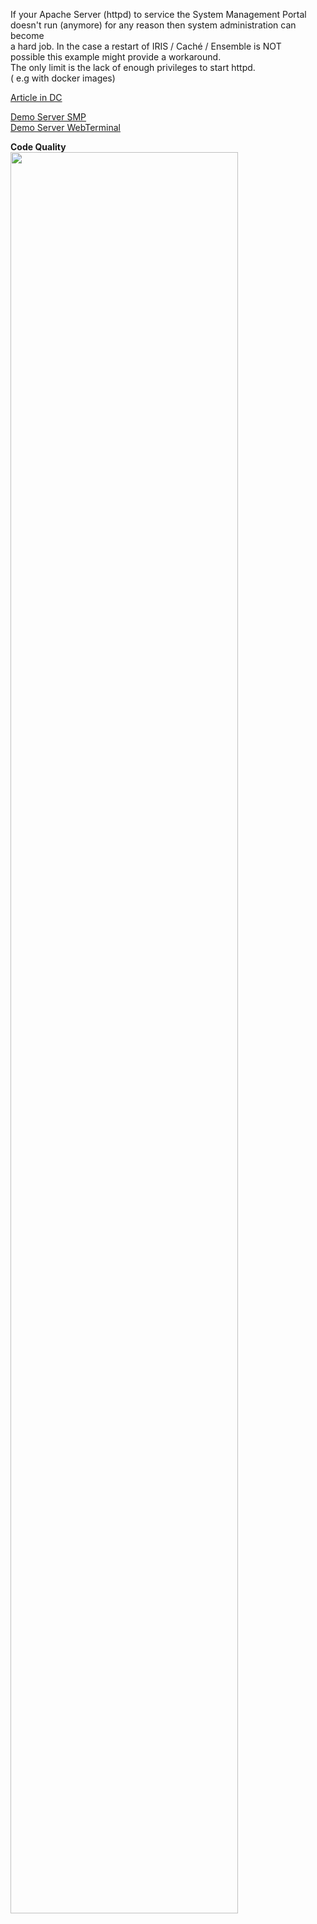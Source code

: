 If your Apache Server (httpd) to service the System Management Portal  
doesn't run (anymore) for any reason then system administration can become  
a hard job. In the case a restart of IRIS / Caché / Ensemble is NOT  
possible this example might provide a workaround.  
The only limit is the lack of enough privileges to start httpd.  
( e.g with docker images)  

[Article in DC](https://community.intersystems.com/post/how-restart-smp-server)

[Demo Server SMP](https://restart-httpd.demo.community.intersystems.com/csp/sys/UtilHome.csp)   
[Demo Server WebTerminal](https://restart-httpd.demo.community.intersystems.com/terminal/)    
        
**Code Quality**   
<img width="85%" src="
https://openexchange.intersystems.com/mp/img/packages/671/screenshots/4bh7tyapellnv0cjgw34riapcfo.jpg
">
